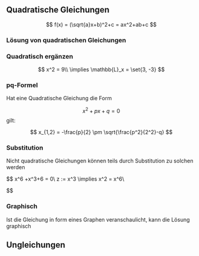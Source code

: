 ## Quadratische Gleichungen
$$
f(x) = (\sqrt{a}x+b)^2+c = ax^2+ab+c
$$

### Lösung von quadratischen Gleichungen
### Quadratisch ergänzen
$$
x^2 = 9\\
\implies \mathbb{L}_x = \set{3, -3}
$$
### pq-Formel
 Hat eine Quadratische Gleichung die Form

 $$
 x^2+px+q = 0
 $$
 gilt:

 $$
 x_{1,2} = -\frac{p}{2} \pm \sqrt{\frac{p^2}{2^2}-q}
 $$

 ### Substitution
 Nicht quadratische Gleichungen können teils durch Substitution zu solchen werden

$$
x^6 +x^3+6 = 0\\
z := x^3 \implies x^2 = x^6\\

$$
### Graphisch
Ist die Gleichung in form eines Graphen veranschaulicht, kann die Lösung graphisch 


## Ungleichungen
